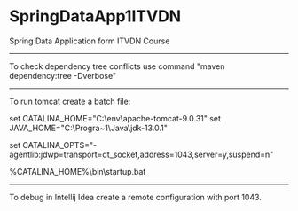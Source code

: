 # SpringDataApp1ITVDN
Spring Data Application form ITVDN Course

------
To check dependency tree conflicts use command "maven dependency:tree -Dverbose"

------
To run tomcat create a batch file:

set CATALINA_HOME="C:\env\apache-tomcat-9.0.31"
set JAVA_HOME="C:\Progra~1\Java\jdk-13.0.1"

set CATALINA_OPTS="-agentlib:jdwp=transport=dt_socket,address=1043,server=y,suspend=n"

%CATALINA_HOME%\bin\startup.bat

------
To debug in Intellij Idea create a remote configuration with port 1043.
